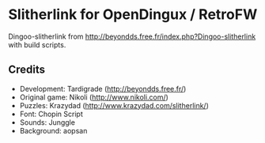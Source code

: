 # Slitherlink for OpenDingux / RetroFW

Dingoo-slitherlink from http://beyondds.free.fr/index.php?Dingoo-slitherlink with build scripts.

## Credits

* Development: Tardigrade (http://beyondds.free.fr/)
* Original game: Nikoli (http://www.nikoli.com/)
* Puzzles: Krazydad (http://www.krazydad.com/slitherlink/)
* Font: Chopin Script
* Sounds: Junggle
* Background: aopsan

